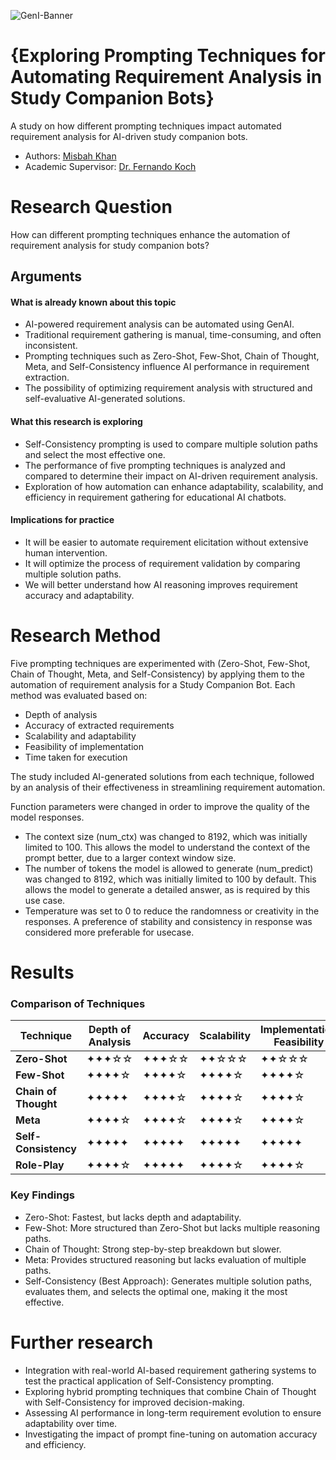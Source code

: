 ![GenI-Banner](https://github.com/genilab-fau/genial-fau.github.io/blob/8f1a2d3523f879e1082918c7bba19553cb6e7212/images/geni-lab-banner.png?raw=true)

# {Exploring Prompting Techniques for Automating Requirement Analysis in Study Companion Bots}

A study on how different prompting techniques impact automated requirement analysis for AI-driven study companion bots.

<!-- WHEN APPLICABLE, REMOVE THE COMMENT MARK AND COMPLETE
This is a response to the Assignment part of the COURSE.
-->

* Authors: [Misbah Khan](misbahkhan2024@fau.edu)
* Academic Supervisor: [Dr. Fernando Koch](http://www.fernandokoch.me)

  
# Research Question 

How can different prompting techniques enhance the automation of requirement analysis for study companion bots?

## Arguments

#### What is already known about this topic

* AI-powered requirement analysis can be automated using GenAI.
* Traditional requirement gathering is manual, time-consuming, and often inconsistent.
* Prompting techniques such as Zero-Shot, Few-Shot, Chain of Thought, Meta, and Self-Consistency influence AI performance in requirement extraction.
* The possibility of optimizing requirement analysis with structured and self-evaluative AI-generated solutions.

#### What this research is exploring

* Self-Consistency prompting is used to compare multiple solution paths and select the most effective one.
* The performance of five prompting techniques is analyzed and compared to determine their impact on AI-driven requirement analysis.
* Exploration of how automation can enhance adaptability, scalability, and efficiency in requirement gathering for educational AI chatbots.

#### Implications for practice

* It will be easier to automate requirement elicitation without extensive human intervention.
* It will optimize the process of requirement validation by comparing multiple solution paths.
* We will better understand how AI reasoning improves requirement accuracy and adaptability.

# Research Method

Five prompting techniques are experimented with (Zero-Shot, Few-Shot, Chain of Thought, Meta, and Self-Consistency) by applying them to the automation of requirement analysis for a Study Companion Bot. Each method was evaluated based on:

- Depth of analysis
- Accuracy of extracted requirements
- Scalability and adaptability
- Feasibility of implementation
- Time taken for execution

The study included AI-generated solutions from each technique, followed by an analysis of their effectiveness in streamlining requirement automation.

Function parameters were changed in order to improve the quality of the model responses. 
 - The context size (num_ctx) was changed to 8192, which was initially limited to 100. This allows the model to understand the context of the prompt better, due to a larger context window size. 
 - The number of tokens the model is allowed to generate (num_predict) was changed to 8192, which was initially limited to 100 by default. This allows the model to generate a detailed answer, as is required by this use case.
 - Temperature was set to 0 to reduce the randomness or creativity in the responses. A preference of stability and consistency in response was considered more preferable for usecase.
      
# Results

### Comparison of Techniques

| **Technique**          | **Depth of Analysis** | **Accuracy** | **Scalability** | **Implementation Feasibility** | **Time Taken** |
|----------------------|-------------------|------------|---------------|--------------------------|------------|
| **Zero-Shot**        | ✦✦✦☆☆ | ✦✦✦☆☆ | ✦✦☆☆☆ | ✦✦☆☆☆ | **28.415s** |
| **Few-Shot**         | ✦✦✦✦☆ | ✦✦✦✦☆ | ✦✦✦✦☆ | ✦✦✦✦☆ | **45.924s** |
| **Chain of Thought** | ✦✦✦✦✦ | ✦✦✦✦☆ | ✦✦✦✦☆ | ✦✦✦✦☆ | **59.986s** |
| **Meta**             | ✦✦✦✦☆ | ✦✦✦✦☆ | ✦✦✦✦☆ | ✦✦✦✦☆ | **60.178s** |
| **Self-Consistency** | ✦✦✦✦✦ | ✦✦✦✦✦ | ✦✦✦✦✦ | ✦✦✦✦✦ | **31.584s** |
| **Role-Play** | ✦✦✦✦☆ | ✦✦✦✦✦ | ✦✦✦✦☆ | ✦✦✦✦☆ | **37.688s** |


### Key Findings

* Zero-Shot: Fastest, but lacks depth and adaptability.
* Few-Shot: More structured than Zero-Shot but lacks multiple reasoning paths.
* Chain of Thought: Strong step-by-step breakdown but slower.
* Meta: Provides structured reasoning but lacks evaluation of multiple paths.
* Self-Consistency (Best Approach): Generates multiple solution paths, evaluates them, and selects the optimal one, making it the most effective.

# Further research

* Integration with real-world AI-based requirement gathering systems to test the practical application of Self-Consistency prompting.
* Exploring hybrid prompting techniques that combine Chain of Thought with Self-Consistency for improved decision-making.
* Assessing AI performance in long-term requirement evolution to ensure adaptability over time.
* Investigating the impact of prompt fine-tuning on automation accuracy and efficiency.
